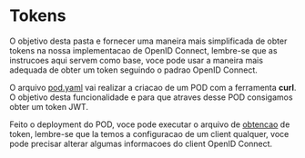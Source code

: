 # Tokens

O objetivo desta pasta e fornecer uma maneira mais simplificada de obter tokens na nossa implementacao de OpenID Connect, lembre-se que as instrucoes aqui servem como base, voce pode usar a maneira mais adequada de obter um token seguindo o padrao OpenID Connect.

O arquivo [pod.yaml](pod.yaml) vai realizar a criacao de um POD com a ferramenta **curl**. O objetivo desta funcionalidade e para que atraves desse POD consigamos obter um token JWT.

Feito o deployment do POD, voce pode executar o arquivo de [obtencao](get-token.sh) de token, lembre-se que la temos a configuracao de um client qualquer, voce pode precisar alterar algumas informacoes do client OpenID Connect.
